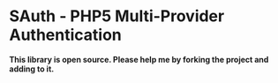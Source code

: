 SAuth - PHP5 Multi-Provider Authentication
=====

**This library is open source. Please help me by forking the project and adding to it.**
